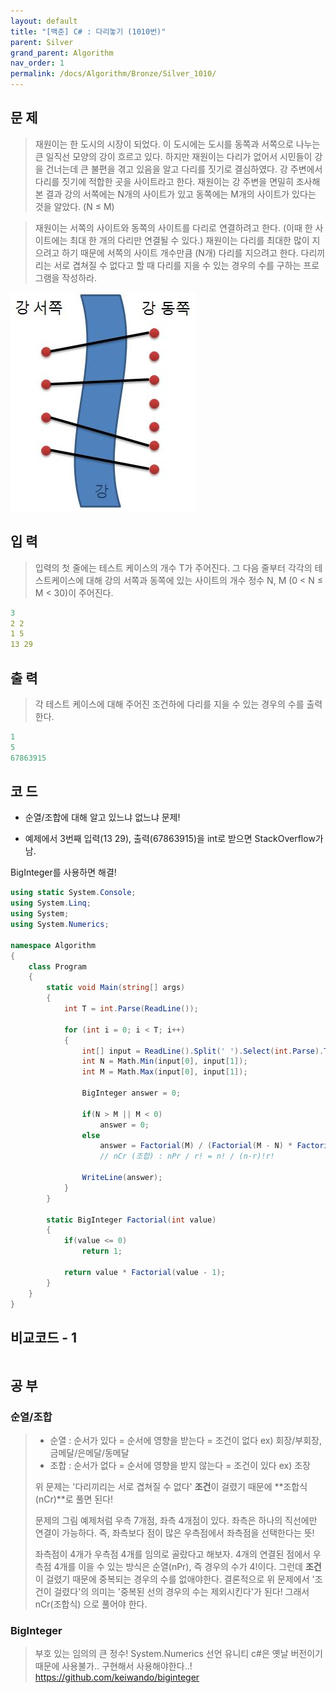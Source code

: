 ```yaml
---
layout: default
title: "[백준] C# : 다리놓기 (1010번)"
parent: Silver
grand_parent: Algorithm
nav_order: 1
permalink: /docs/Algorithm/Bronze/Silver_1010/
---
```


## 문 제

> 재원이는 한 도시의 시장이 되었다. 이 도시에는 도시를 동쪽과 서쪽으로 나누는 큰 일직선 모양의 강이 흐르고 있다. 하지만 재원이는 다리가 없어서 시민들이 강을 건너는데 큰 불편을 겪고 있음을 알고 다리를 짓기로 결심하였다. 강 주변에서 다리를 짓기에 적합한 곳을 사이트라고 한다. 재원이는 강 주변을 면밀히 조사해 본 결과 강의 서쪽에는 N개의 사이트가 있고 동쪽에는 M개의 사이트가 있다는 것을 알았다. (N ≤ M)

> 재원이는 서쪽의 사이트와 동쪽의 사이트를 다리로 연결하려고 한다. (이때 한 사이트에는 최대 한 개의 다리만 연결될 수 있다.) 재원이는 다리를 최대한 많이 지으려고 하기 때문에 서쪽의 사이트 개수만큼 (N개) 다리를 지으려고 한다. 다리끼리는 서로 겹쳐질 수 없다고 할 때 다리를 지을 수 있는 경우의 수를 구하는 프로그램을 작성하라.

![](/assets/images/bridge_1010.png)

## 입 력

> 입력의 첫 줄에는 테스트 케이스의 개수 T가 주어진다. 그 다음 줄부터 각각의 테스트케이스에 대해 강의 서쪽과 동쪽에 있는 사이트의 개수 정수 N, M (0 < N ≤ M < 30)이 주어진다.

```yaml
3
2 2
1 5
13 29
```

## 출 력

> 각 테스트 케이스에 대해 주어진 조건하에 다리를 지을 수 있는 경우의 수를 출력한다.

```yaml
1
5
67863915
```

## 코 드

- 순열/조합에 대해 알고 있느냐 없느냐 문제!

- 예제에서 3번째 입력(13 29), 출력(67863915)을 int로 받으면 StackOverflow가 남.

BigInteger를 사용하면 해결!

<div class="code-example" markdown="1">

```csharp
using static System.Console;
using System.Linq;
using System;
using System.Numerics;

namespace Algorithm
{
    class Program
    {
        static void Main(string[] args)
        {
            int T = int.Parse(ReadLine());

            for (int i = 0; i < T; i++)
            {
                int[] input = ReadLine().Split(' ').Select(int.Parse).ToArray();
                int N = Math.Min(input[0], input[1]);
                int M = Math.Max(input[0], input[1]);

                BigInteger answer = 0;

                if(N > M || M < 0)
                    answer = 0;
                else
                    answer = Factorial(M) / (Factorial(M - N) * Factorial(N));
                    // nCr (조합) : nPr / r! = n! / (n-r)!r!

                WriteLine(answer);
            }
        }

        static BigInteger Factorial(int value)
        {
            if(value <= 0)
                return 1;

            return value * Factorial(value - 1);
        }
    }
}

```

</div>

## 비교코드 - 1

<div class="code-example" markdown="1">

```csharp

```

</div>

## 공 부

### **순열/조합**

> - 순열 : 순서가 있다 = 순서에 영향을 받는다 = 조건이 없다 ex) 회장/부회장, 금메달/은메달/동메달
> - 조합 : 순서가 없다 = 순서에 영향을 받지 않는다 = 조건이 있다 ex) 조장
>
> 위 문제는 '다리끼리는 서로 겹쳐질 수 없다'
> **조건**이 걸렸기 때문에 **조합식(nCr)**로 풀면 된다!
>
> 문제의 그림 예제처럼 우측 7개점, 좌측 4개점이 있다.
> 좌측은 하나의 직선에만 연결이 가능하다.
> 즉, 좌측보다 점이 많은 우측점에서 좌측점을 선택한다는 뜻!
>
> 좌측점이 4개가 우측점 4개를 임의로 골랐다고 해보자.
> 4개의 연결된 점에서 우측점 4개를 이을 수 있는 방식은 순열(nPr), 즉 경우의 수가 4!이다.
> 그런데 **조건**이 걸렸기 때문에 중복되는 경우의 수를 없애야한다.
> 결론적으로 위 문제에서 '조건이 걸렸다'의 의미는 '중복된 선의 경우의 수는 제외시킨다'가 된다!
> 그래서 nCr(조합식) 으로 풀어야 한다.

### **BigInteger**

> 부호 있는 임의의 큰 정수!
> System.Numerics 선언
> 유니티 c#은 옛날 버전이기 때문에 사용불가.. 구현해서 사용해야한다..!
> https://github.com/keiwando/biginteger
